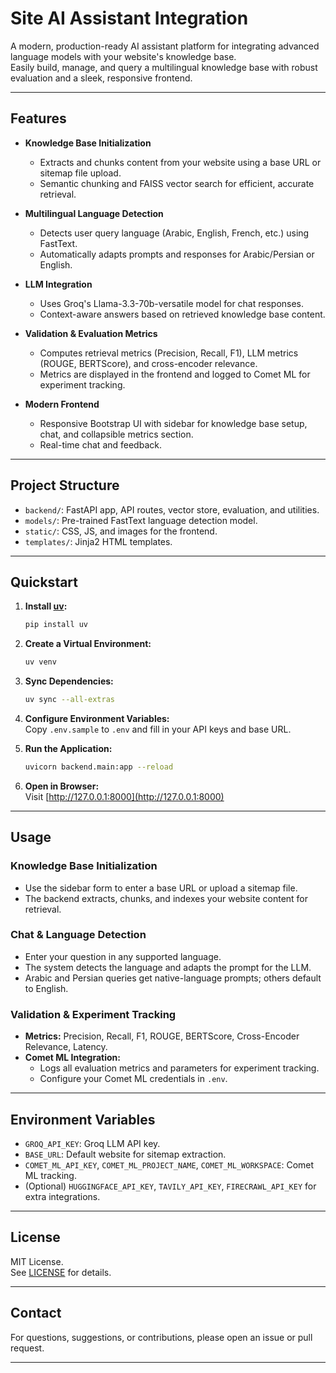 # Site AI Assistant Integration

A modern, production-ready AI assistant platform for integrating advanced language models with your website's knowledge base.  
Easily build, manage, and query a multilingual knowledge base with robust evaluation and a sleek, responsive frontend.

---

## Features

- **Knowledge Base Initialization**
  - Extracts and chunks content from your website using a base URL or sitemap file upload.
  - Semantic chunking and FAISS vector search for efficient, accurate retrieval.

- **Multilingual Language Detection**
  - Detects user query language (Arabic, English, French, etc.) using FastText.
  - Automatically adapts prompts and responses for Arabic/Persian or English.

- **LLM Integration**
  - Uses Groq's Llama-3.3-70b-versatile model for chat responses.
  - Context-aware answers based on retrieved knowledge base content.

- **Validation & Evaluation Metrics**
  - Computes retrieval metrics (Precision, Recall, F1), LLM metrics (ROUGE, BERTScore), and cross-encoder relevance.
  - Metrics are displayed in the frontend and logged to Comet ML for experiment tracking.

- **Modern Frontend**
  - Responsive Bootstrap UI with sidebar for knowledge base setup, chat, and collapsible metrics section.
  - Real-time chat and feedback.

---

## Project Structure

- `backend/`: FastAPI app, API routes, vector store, evaluation, and utilities.
- `models/`: Pre-trained FastText language detection model.
- `static/`: CSS, JS, and images for the frontend.
- `templates/`: Jinja2 HTML templates.

---

## Quickstart

1. **Install [uv](https://github.com/astral-sh/uv):**
   ```bash
   pip install uv
   ```

2. **Create a Virtual Environment:**
   ```bash
   uv venv
   ```

3. **Sync Dependencies:**
   ```bash
   uv sync --all-extras
   ```

4. **Configure Environment Variables:**  
   Copy `.env.sample` to `.env` and fill in your API keys and base URL.

5. **Run the Application:**
   ```bash
   uvicorn backend.main:app --reload
   ```

6. **Open in Browser:**  
   Visit [http://127.0.0.1:8000](http://127.0.0.1:8000)

---

## Usage

### Knowledge Base Initialization

- Use the sidebar form to enter a base URL or upload a sitemap file.
- The backend extracts, chunks, and indexes your website content for retrieval.

### Chat & Language Detection

- Enter your question in any supported language.
- The system detects the language and adapts the prompt for the LLM.
- Arabic and Persian queries get native-language prompts; others default to English.

### Validation & Experiment Tracking

- **Metrics:** Precision, Recall, F1, ROUGE, BERTScore, Cross-Encoder Relevance, Latency.
- **Comet ML Integration:**  
  - Logs all evaluation metrics and parameters for experiment tracking.
  - Configure your Comet ML credentials in `.env`.

---

## Environment Variables

- `GROQ_API_KEY`: Groq LLM API key.
- `BASE_URL`: Default website for sitemap extraction.
- `COMET_ML_API_KEY`, `COMET_ML_PROJECT_NAME`, `COMET_ML_WORKSPACE`: Comet ML tracking.
- (Optional) `HUGGINGFACE_API_KEY`, `TAVILY_API_KEY`, `FIRECRAWL_API_KEY` for extra integrations.

---

## License

MIT License.  
See [LICENSE](LICENSE) for details.

---

## Contact

For questions, suggestions, or contributions, please open an issue or pull request.

---

